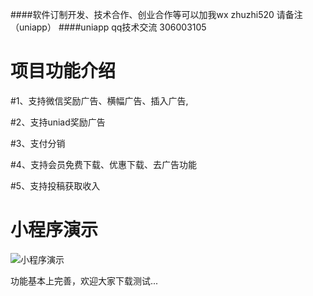 ####软件订制开发、技术合作、创业合作等可以加我wx zhuzhi520 请备注（uniapp）
####uniapp qq技术交流 306003105


# 项目功能介绍
#1、支持微信奖励广告、横幅广告、插入广告,

#2、支持uniad奖励广告

#3、支付分销

#4、支持会员免费下载、优惠下载、去广告功能

#5、支持投稿获取收入

# 小程序演示

![小程序演示](https://img-cdn-aliyun.dcloud.net.cn/stream/plugin_screens/87c9ca20-0977-11ed-99e5-ad92ad08651a_1.jpg)

功能基本上完善，欢迎大家下载测试...


